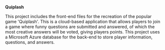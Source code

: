 **Quiplash**

This project includes the front-end files for the recreation of the popular game 'Quiplash'. This is a cloud-based application that allows players to join a game where funny questions are submitted and answered, of which the most creative answers will be voted, giving players points. This project uses a Microsoft Azure database for the back-end to store player information, questions, and answers. 
